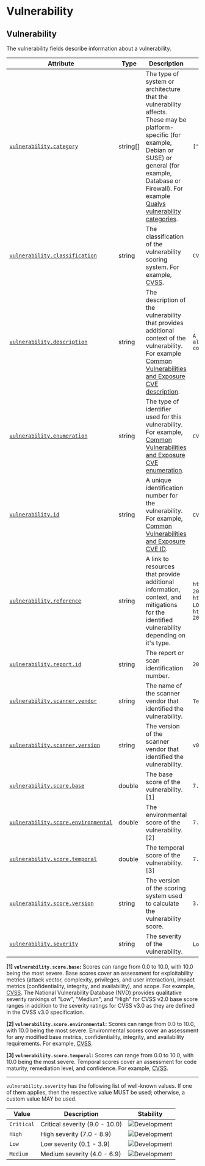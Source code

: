 <!-- NOTE: THIS FILE IS AUTOGENERATED. DO NOT EDIT BY HAND. -->
<!-- see templates/registry/markdown/attribute_namespace.md.j2 -->

# Vulnerability

## Vulnerability

The vulnerability fields describe information about a vulnerability.

| Attribute | Type | Description | Examples | Stability |
|---|---|---|---|---|
| <a id="vulnerability-category" href="#vulnerability-category">`vulnerability.category`</a> | string[] | The type of system or architecture that the vulnerability affects. These may be platform-specific (for example, Debian or SUSE) or general (for example, Database or Firewall). For example [Qualys vulnerability categories](https://qualysguard.qualys.com/qwebhelp/fo_portal/knowledgebase/vulnerability_categories.htm). | `["Firewall", "Database"]` | ![Development](https://img.shields.io/badge/-development-blue) |
| <a id="vulnerability-classification" href="#vulnerability-classification">`vulnerability.classification`</a> | string | The classification of the vulnerability scoring system. For example, [CVSS](https://www.first.org/cvss/specification-document). | `CVSS` | ![Development](https://img.shields.io/badge/-development-blue) |
| <a id="vulnerability-description" href="#vulnerability-description">`vulnerability.description`</a> | string | The description of the vulnerability that provides additional context of the vulnerability. For example [Common Vulnerabilities and Exposure CVE description](https://www.cve.org/ResourcesSupport/FAQs). | `A vulnerability in the firewall allows an attacker to bypass security controls.` | ![Development](https://img.shields.io/badge/-development-blue) |
| <a id="vulnerability-enumeration" href="#vulnerability-enumeration">`vulnerability.enumeration`</a> | string | The type of identifier used for this vulnerability. For example, [Common Vulnerabilities and Exposure CVE enumeration](https://www.cve.org/ResourcesSupport/FAQs). | `CVE`; `SNYK` | ![Development](https://img.shields.io/badge/-development-blue) |
| <a id="vulnerability-id" href="#vulnerability-id">`vulnerability.id`</a> | string | A unique identification number for the vulnerability. For example, [Common Vulnerabilities and Exposure CVE ID](https://www.cve.org/ResourcesSupport/FAQs). | `CVE-2021-44228`; `SNYK-JS-LODASH-567123` | ![Development](https://img.shields.io/badge/-development-blue) |
| <a id="vulnerability-reference" href="#vulnerability-reference">`vulnerability.reference`</a> | string | A link to resources that provide additional information, context, and mitigations for the identified vulnerability depending on it's type. | `https://www.cve.org/CVERecord?id=CVE-2021-44228`; `https://www.snyk.io/vuln/SNYK-JS-LODASH-567123`; `https://nvd.nist.gov/vuln/detail/CVE-2024-24790` | ![Development](https://img.shields.io/badge/-development-blue) |
| <a id="vulnerability-report-id" href="#vulnerability-report-id">`vulnerability.report.id`</a> | string | The report or scan identification number. | `20191018.0001` | ![Development](https://img.shields.io/badge/-development-blue) |
| <a id="vulnerability-scanner-vendor" href="#vulnerability-scanner-vendor">`vulnerability.scanner.vendor`</a> | string | The name of the scanner vendor that identified the vulnerability. | `Tenable`; `Trivy` | ![Development](https://img.shields.io/badge/-development-blue) |
| <a id="vulnerability-scanner-version" href="#vulnerability-scanner-version">`vulnerability.scanner.version`</a> | string | The version of the scanner vendor that identified the vulnerability. | `v0.35.0` | ![Development](https://img.shields.io/badge/-development-blue) |
| <a id="vulnerability-score-base" href="#vulnerability-score-base">`vulnerability.score.base`</a> | double | The base score of the vulnerability. [1] | `7.5` | ![Development](https://img.shields.io/badge/-development-blue) |
| <a id="vulnerability-score-environmental" href="#vulnerability-score-environmental">`vulnerability.score.environmental`</a> | double | The environmental score of the vulnerability. [2] | `7.5` | ![Development](https://img.shields.io/badge/-development-blue) |
| <a id="vulnerability-score-temporal" href="#vulnerability-score-temporal">`vulnerability.score.temporal`</a> | double | The temporal score of the vulnerability. [3] | `7.5` | ![Development](https://img.shields.io/badge/-development-blue) |
| <a id="vulnerability-score-version" href="#vulnerability-score-version">`vulnerability.score.version`</a> | string | The version of the scoring system used to calculate the vulnerability score. | `3.0` | ![Development](https://img.shields.io/badge/-development-blue) |
| <a id="vulnerability-severity" href="#vulnerability-severity">`vulnerability.severity`</a> | string | The severity of the vulnerability. | `Low`; `Medium`; `High` | ![Development](https://img.shields.io/badge/-development-blue) |

**[1] `vulnerability.score.base`:** Scores can range from 0.0 to 10.0, with 10.0 being the most severe. Base scores cover an assessment for exploitability metrics (attack vector, complexity, privileges, and user interaction), impact metrics (confidentiality, integrity, and availability), and scope. For example, [CVSS](https://www.first.org/cvss/specification-document).
The National Vulnerability Database (NVD) provides qualitative severity rankings of "Low", "Medium", and "High" for CVSS v2.0 base score ranges in addition to the severity ratings for CVSS v3.0 as they are defined in the CVSS v3.0 specification.

**[2] `vulnerability.score.environmental`:** Scores can range from 0.0 to 10.0, with 10.0 being the most severe. Environmental scores cover an assessment for any modified base metrics, confidentiality, integrity, and availability requirements. For example, [CVSS](https://www.first.org/cvss/specification-document).

**[3] `vulnerability.score.temporal`:** Scores can range from 0.0 to 10.0, with 10.0 being the most severe. Temporal scores cover an assessment for code maturity, remediation level, and confidence. For example, [CVSS](https://www.first.org/cvss/specification-document).

---

`vulnerability.severity` has the following list of well-known values. If one of them applies, then the respective value MUST be used; otherwise, a custom value MAY be used.

| Value  | Description | Stability |
|---|---|---|
| `Critical` | Critical severity (9.0 - 10.0) | ![Development](https://img.shields.io/badge/-development-blue) |
| `High` | High severity (7.0 - 8.9) | ![Development](https://img.shields.io/badge/-development-blue) |
| `Low` | Low severity (0.1 - 3.9) | ![Development](https://img.shields.io/badge/-development-blue) |
| `Medium` | Medium severity (4.0 - 6.9) | ![Development](https://img.shields.io/badge/-development-blue) |
